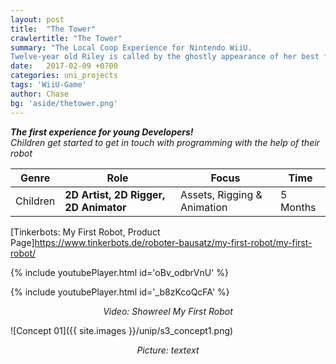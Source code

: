 ```yaml
---
layout: post
title:  "The Tower"
crawlertitle: "The Tower"
summary: "The Local Coop Experience for Nintendo WiiU. 
Twelve-year old Riley is called by the ghostly appearance of her best friend Lou to save her from captivity in a tower full of dangers and monsters. The tower is a metaphor for Riley's emotional state, since she has trouble dealing  with the fact her best friend suffers from the severe illness MS in a hospital."
date:   2017-02-09 +0700
categories: uni_projects
tags: 'WiiU-Game'
author: Chase
bg: 'aside/thetower.png'
---
```

*__The first experience for young Developers!__ <br>
Children get started to get in touch with programming with the help of their robot*

Genre | Role | Focus | Time |
------------ | -------------| -------- |----|
Children | **2D Artist, 2D Rigger, 2D Animator** | Assets, Rigging & Animation | 5 Months |

[Tinkerbots: My First Robot, Product Page]https://www.tinkerbots.de/roboter-bausatz/my-first-robot/my-first-robot/ 

{% include youtubePlayer.html id='oBv_odbrVnU' %}


{% include youtubePlayer.html id='_b8zKcoQcFA' %}
<p align="center"><i> Video: Showreel My First Robot </i></p> 

![Concept 01]({{ site.images }}/unip/s3_concept1.png)
<p align="center"><i>Picture: textext </i></p>
